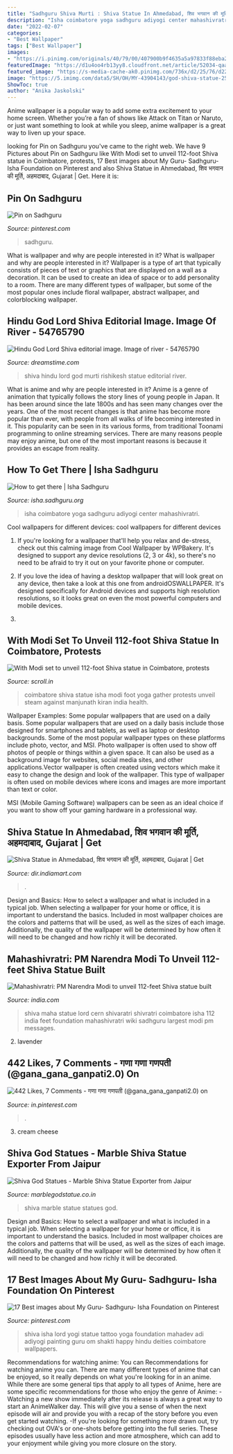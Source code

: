 ```yaml
---
title: "Sadhguru Shiva Murti : Shiva Statue In Ahmedabad, शिव भगवान की मूर्ति, अहमदाबाद, Gujarat"
description: "Isha coimbatore yoga sadhguru adiyogi center mahashivratri"
date: "2022-02-07"
categories:
- "Best Wallpaper"
tags: ["Best Wallpaper"]
images:
- "https://i.pinimg.com/originals/40/79/00/407900b9f4635a5a97833f88eba237b5.jpg"
featuredImage: "https://d1u4oo4rb13yy8.cloudfront.net/article/52034-qaatxmdbrr-1487774417.jpg"
featured_image: "https://s-media-cache-ak0.pinimg.com/736x/d2/25/76/d225760a8b1af59ff3290e289887eb57.jpg"
image: "https://5.imimg.com/data5/SH/OH/MY-43904143/god-shiva-statue-250x250.jpg"
ShowToc: true
author: "Anika Jaskolski"
---
```



Anime wallpaper is a popular way to add some extra excitement to your home screen. Whether you’re a fan of shows like Attack on Titan or Naruto, or just want something to look at while you sleep, anime wallpaper is a great way to liven up your space.

	

		
looking for Pin on Sadhguru you've came to the right web. We have 9 Pictures about Pin on Sadhguru like With Modi set to unveil 112-foot Shiva statue in Coimbatore, protests, 17 Best images about My Guru- Sadhguru- Isha Foundation on Pinterest and also Shiva Statue in Ahmedabad, शिव भगवान की मूर्ति, अहमदाबाद, Gujarat | Get. Here it is:
		
    
## Pin On Sadhguru

<img loading=lazy src="https://i.pinimg.com/originals/03/80/0e/03800e7df3513212e149f6b6748c240c.jpg" onerror="this.onerror=null;this.src='https://tse1.mm.bing.net/th?id=OIP.OVgjPXc9uPebRSNDbBd1NgHaHa&amp;pid=15.1';" alt="Pin on Sadhguru">

_Source: pinterest.com_

>sadhguru. 

	

What is wallpaper and why are people interested in it?
What is wallpaper and why are people interested in it?
Wallpaper is a type of art that typically consists of pieces of text or graphics that are displayed on a wall as a decoration. It can be used to create an idea of space or to add personality to a room. There are many different types of wallpaper, but some of the most popular ones include floral wallpaper, abstract wallpaper, and colorblocking wallpaper.

    
## Hindu God Lord Shiva Editorial Image. Image Of River - 54765790

<img loading=lazy src="https://thumbs.dreamstime.com/z/hindu-god-lord-shiva-glorious-murti-statue-was-taken-rishikesh-september-unfortunately-was-washed-away-river-54765790.jpg" onerror="this.onerror=null;this.src='https://tse4.mm.bing.net/th?id=OIP.Pc1LzbALoRxHdDfIzf86ywHaJX&amp;pid=15.1';" alt="Hindu God Lord Shiva editorial image. Image of river - 54765790">

_Source: dreamstime.com_

>shiva hindu lord god murti rishikesh statue editorial river. 

	

What is anime and why are people interested in it?
Anime is a genre of animation that typically follows the story lines of young people in Japan. It has been around since the late 1800s and has seen many changes over the years. One of the most recent changes is that anime has become more popular than ever, with people from all walks of life becoming interested in it. This popularity can be seen in its various forms, from traditional Toonami programming to online streaming services. There are many reasons people may enjoy anime, but one of the most important reasons is because it provides an escape from reality.

    
## How To Get There | Isha Sadhguru

<img loading=lazy src="https://isha.sadhguru.org/profiles/isha/themes/ishatheme/assets/e-adiyogi-header-updated.jpg" onerror="this.onerror=null;this.src='https://tse3.mm.bing.net/th?id=OIP.b9qud6grk7Np_9FIFS8ofQHaEK&amp;pid=15.1';" alt="How to get there | Isha Sadhguru">

_Source: isha.sadhguru.org_

>isha coimbatore yoga sadhguru adiyogi center mahashivratri. 

	

Cool wallpapers for different devices:
cool wallpapers for different devices 

1. If you're looking for a wallpaper that'll help you relax and de-stress, check out this calming image from Cool Wallpaper by WPBakery. It's designed to support any device resolutions (2, 3 or 4k), so there's no need to be afraid to try it out on your favorite phone or computer.

2. If you love the idea of having a desktop wallpaper that will look great on any device, then take a look at this one from androidOSWALLPAPER. It's designed specifically for Android devices and supports high resolution resolutions, so it looks great on even the most powerful computers and mobile devices.

3.

    
## With Modi Set To Unveil 112-foot Shiva Statue In Coimbatore, Protests

<img loading=lazy src="https://d1u4oo4rb13yy8.cloudfront.net/article/52034-qaatxmdbrr-1487774417.jpg" onerror="this.onerror=null;this.src='https://tse2.mm.bing.net/th?id=OIP.yj_vlIAVRsN98u4BcJTsZAHaD4&amp;pid=15.1';" alt="With Modi set to unveil 112-foot Shiva statue in Coimbatore, protests">

_Source: scroll.in_

>coimbatore shiva statue isha modi foot yoga gather protests unveil steam against manjunath kiran india health. 

	

Wallpaper Examples: Some popular wallpapers that are used on a daily basis.
Some popular wallpapers that are used on a daily basis include those designed for smartphones and tablets, as well as laptop or desktop backgrounds. Some of the most popular wallpaper types on these platforms include photo, vector, and MSI. 
Photo wallpaper is often used to show off photos of people or things within a given space. It can also be used as a background image for websites, social media sites, and other applications.Vector wallpaper is often created using vectors which make it easy to change the design and look of the wallpaper. This type of wallpaper is often used on mobile devices where icons and images are more important than text or color. 

MSI (Mobile Gaming Software) wallpapers can be seen as an ideal choice if you want to show off your gaming hardware in a professional way.

    
## Shiva Statue In Ahmedabad, शिव भगवान की मूर्ति, अहमदाबाद, Gujarat | Get

<img loading=lazy src="https://5.imimg.com/data5/SH/OH/MY-43904143/god-shiva-statue-250x250.jpg" onerror="this.onerror=null;this.src='https://tse4.mm.bing.net/th?id=OIP.GNEjCnkp_JPtFjvemLwiJQAAAA&amp;pid=15.1';" alt="Shiva Statue in Ahmedabad, शिव भगवान की मूर्ति, अहमदाबाद, Gujarat | Get">

_Source: dir.indiamart.com_

>. 

	

Design and Basics: How to select a wallpaper and what is included in a typical job.
When selecting a wallpaper for your home or office, it is important to understand the basics. Included in most wallpaper choices are the colors and patterns that will be used, as well as the sizes of each image. Additionally, the quality of the wallpaper will be determined by how often it will need to be changed and how richly it will be decorated.

    
## Mahashivratri: PM Narendra Modi To Unveil 112-feet Shiva Statue Built

<img loading=lazy src="http://www.india.com/wp-content/uploads/2017/02/maha-shivratri-aartis-2017.jpg" onerror="this.onerror=null;this.src='https://tse2.mm.bing.net/th?id=OIP.LMrTbBre8QR_hEe_Dg85PAHaEZ&amp;pid=15.1';" alt="Mahashivratri: PM Narendra Modi to unveil 112-feet Shiva statue built">

_Source: india.com_

>shiva maha statue lord cern shivaratri shivratri coimbatore isha 112 india feet foundation mahashivratri wiki sadhguru largest modi pm messages. 

	

2. lavender 

    
## 442 Likes, 7 Comments - गणा गणा गणपती (@gana_gana_ganpati2.0) On

<img loading=lazy src="https://i.pinimg.com/originals/40/79/00/407900b9f4635a5a97833f88eba237b5.jpg" onerror="this.onerror=null;this.src='https://tse4.mm.bing.net/th?id=OIP.b6OCvuw7OtK5bvuVhf5W7wHaJQ&amp;pid=15.1';" alt="442 Likes, 7 Comments - गणा गणा गणपती (@gana_gana_ganpati2.0) on">

_Source: in.pinterest.com_

>. 

	

3. cream cheese 

    
## Shiva God Statues - Marble Shiva Statue Exporter From Jaipur

<img loading=lazy src="http://5.imimg.com/data5/MD/SD/MY-1858153/white-shiv-murti-250x250.jpg" onerror="this.onerror=null;this.src='https://tse1.mm.bing.net/th?id=OIP.iOqk28lpjd0v5MlGWSRMxgAAAA&amp;pid=15.1';" alt="Shiva God Statues - Marble Shiva Statue Exporter from Jaipur">

_Source: marblegodstatue.co.in_

>shiva marble statue statues god. 

	

Design and Basics: How to select a wallpaper and what is included in a typical job.
When selecting a wallpaper for your home or office, it is important to understand the basics. Included in most wallpaper choices are the colors and patterns that will be used, as well as the sizes of each image. Additionally, the quality of the wallpaper will be determined by how often it will need to be changed and how richly it will be decorated.

    
## 17 Best Images About My Guru- Sadhguru- Isha Foundation On Pinterest

<img loading=lazy src="https://s-media-cache-ak0.pinimg.com/736x/d2/25/76/d225760a8b1af59ff3290e289887eb57.jpg" onerror="this.onerror=null;this.src='https://tse1.mm.bing.net/th?id=OIP.lZy3Mrr8si_JrPP-UmFVTgHaHa&amp;pid=15.1';" alt="17 Best images about My Guru- Sadhguru- Isha Foundation on Pinterest">

_Source: pinterest.com_

>shiva isha lord yogi statue tattoo yoga foundation mahadev adi adiyogi painting guru om shakti happy hindu deities coimbatore wallpapers. 

	

Recommendations for watching anime: You can
Recommendations for watching anime you can. There are many different types of anime that can be enjoyed, so it really depends on what you're looking for in an anime. While there are some general tips that apply to all types of Anime, here are some specific recommendations for those who enjoy the genre of Anime: 
-Watching a new show immediately after its release is always a great way to start an AnimeWalker day. This will give you a sense of when the next episode will air and provide you with a recap of the story before you even get started watching. 
-If you're looking for something more drawn out, try checking out OVA's or one-shots before getting into the full series. These episodes usually have less action and more atmosphere, which can add to your enjoyment while giving you more closure on the story.

